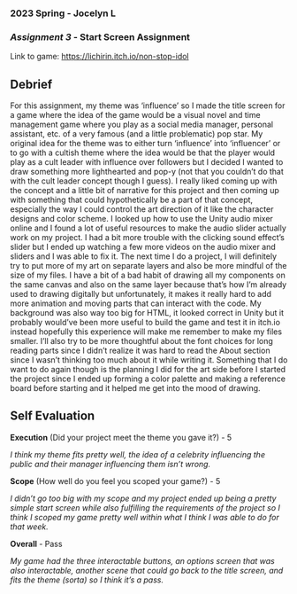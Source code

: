 ### **2023 Spring** - Jocelyn L
### *Assignment 3* - Start Screen Assignment
Link to game: https://lichirin.itch.io/non-stop-idol


## **Debrief**

For this assignment, my theme was ‘influence’ so I made the title screen for a game where the idea of the game would be a visual novel and time management game where you play as a social media manager, personal assistant, etc. of a very famous (and a little problematic) pop star. My original idea for the theme was to either turn ‘influence’ into ‘influencer’ or to go with a cultish theme where the idea would be that the player would play as a cult leader with influence over followers but I decided I wanted to draw something more lighthearted and pop-y (not that you couldn’t do that with the cult leader concept though I guess). I really liked coming up with the concept and a little bit of narrative for this project and then coming up with something that could hypothetically be a part of that concept, especially the way I could control the art direction of it like the character designs and color scheme. I looked up how to use the Unity audio mixer online and I found a lot of useful resources to make the audio slider actually work on my project. I had a bit more trouble with the clicking sound effect’s slider but I ended up watching a few more videos on the audio mixer and sliders and I was able to fix it. The next time I do a project, I will definitely try to put more of my art on separate layers and also be more mindful of the size of my files. I have a bit of a bad habit of drawing all my components on the same canvas and also on the same layer because that’s how I’m already used to drawing digitally but unfortunately, it makes it really hard to add more animation and moving parts that can interact with the code. My background was also way too big for HTML, it looked correct in Unity but it probably would’ve been more useful to build the game and test it in itch.io instead hopefully this experience will make me remember to make my files smaller. I’ll also try to be more thoughtful about the font choices for long reading parts since I didn’t realize it was hard to read the About section since I wasn’t thinking too much about it while writing it. Something that I do want to do again though is the planning I did for the art side before I started the project since I ended up forming a color palette and making a reference board before starting and it helped me get into the mood of drawing.    

  

## **Self Evaluation**

**Execution** (Did your project meet the theme you gave it?) - 5

*I think my theme fits pretty well, the idea of a celebrity influencing the public and their manager influencing them isn’t wrong.*


**Scope** (How well do you feel you scoped your game?) - 5


*I didn’t go too big with my scope and my project ended up being a pretty simple start screen while also fulfilling the requirements of the project so I think I scoped my game pretty well within what I think I was able to do for that week.*


**Overall** - Pass

*My game had the three interactable buttons, an options screen that was also interactable, another scene that could go back to the title screen, and fits the theme (sorta) so I think it’s a pass.*
